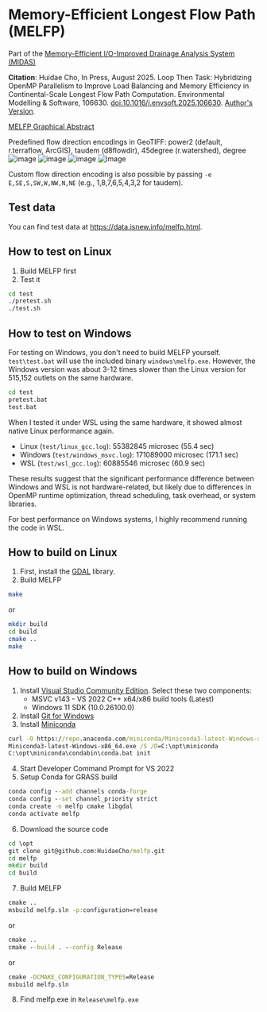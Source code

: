 # Memory-Efficient Longest Flow Path (MELFP)

Part of the [Memory-Efficient I/O-Improved Drainage Analysis System (MIDAS)](https://github.com/HuidaeCho/midas)

**Citation**: Huidae Cho, In Press, August 2025. Loop Then Task: Hybridizing OpenMP Parallelism to Improve Load Balancing and Memory Efficiency in Continental-Scale Longest Flow Path Computation. Environmental Modelling & Software, 106630. [doi:10.1016/j.envsoft.2025.106630](https://doi.org/10.1016/j.envsoft.2025.106630). [Author's Version](https://idea.isnew.info/publications/Loop%20then%20task%20-%20Hybridizing%20OpenMP%20parallelism%20to%20improve%20load%20balancing%20and%20memory%20efficiency%20in%20continental-scale%20longest%20flow%20path%20computation%20-%20Cho.2025.pdf).

[MELFP Graphical Abstract](https://idea.isnew.info/publications/Loop%20then%20task%20-%20Hybridizing%20OpenMP%20parallelism%20to%20improve%20load%20balancing%20and%20memory%20efficiency%20in%20continental-scale%20longest%20flow%20path%20computation%20-%20Graphical%20abstract.svg)

Predefined flow direction encodings in GeoTIFF: power2 (default, r.terraflow, ArcGIS), taudem (d8flowdir), 45degree (r.watershed), degree<br>
![image](https://github.com/user-attachments/assets/990f0530-fded-4ee5-bfbb-85056a50ca1c)
![image](https://github.com/user-attachments/assets/a02dfc15-a825-4210-82c4-4c9296dafadc)
![image](https://github.com/user-attachments/assets/64f5c65a-c7cc-4e06-a69f-6fccd6435426)
![image](https://github.com/user-attachments/assets/fafef436-a5f2-464a-89a8-9f50a877932c)

Custom flow direction encoding is also possible by passing `-e E,SE,S,SW,W,NW,N,NE` (e.g., 1,8,7,6,5,4,3,2 for taudem).

## Test data

You can find test data at https://data.isnew.info/melfp.html.

## How to test on Linux

1. Build MELFP first
2. Test it
```bash
cd test
./pretest.sh
./test.sh
```

## How to test on Windows

For testing on Windows, you don't need to build MELFP yourself. `test\test.bat` will use the included binary `windows\melfp.exe`. However, the Windows version was about 3-12 times slower than the Linux version for 515,152 outlets on the same hardware.

```bash
cd test
pretest.bat
test.bat
```

When I tested it under WSL using the same hardware, it showed almost native Linux performance again.

* Linux (`test/linux_gcc.log`): 55382845 microsec (55.4 sec)
* Windows (`test/windows_msvc.log`): 171089000 microsec (171.1 sec)
* WSL (`test/wsl_gcc.log`): 60885546 microsec (60.9 sec)

These results suggest that the significant performance difference between Windows and WSL is not hardware-related, but likely due to differences in OpenMP runtime optimization, thread scheduling, task overhead, or system libraries.

For best performance on Windows systems, I highly recommend running the code in WSL.

## How to build on Linux

1. First, install the [GDAL](https://gdal.org/) library.
2. Build MELFP
```bash
make
```
or
```bash
mkdir build
cd build
cmake ..
make
```

## How to build on Windows

1. Install [Visual Studio Community Edition](https://visualstudio.microsoft.com/vs/community/). Select these two components:
   * MSVC v143 - VS 2022 C++ x64/x86 build tools (Latest)
   * Windows 11 SDK (10.0.26100.0)
2. Install [Git for Windows](https://gitforwindows.org/)
3. Install [Miniconda](https://www.anaconda.com/download/success)
```cmd
curl -O https://repo.anaconda.com/miniconda/Miniconda3-latest-Windows-x86_64.exe
Miniconda3-latest-Windows-x86_64.exe /S /D=C:\opt\miniconda
C:\opt\miniconda\condabin\conda.bat init
```
4. Start Developer Command Prompt for VS 2022
5. Setup Conda for GRASS build
```cmd
conda config --add channels conda-forge
conda config --set channel_priority strict
conda create -n melfp cmake libgdal
conda activate melfp
```
6. Download the source code
```cmd
cd \opt
git clone git@github.com:HuidaeCho/melfp.git
cd melfp
mkdir build
cd build
```
7. Build MELFP
```cmd
cmake ..
msbuild melfp.sln -p:configuration=release
```
or
```cmd
cmake ..
cmake --build . --config Release
```
or
```cmd
cmake -DCMAKE_CONFIGURATION_TYPES=Release
msbuild melfp.sln
```
8. Find melfp.exe in `Release\melfp.exe`
